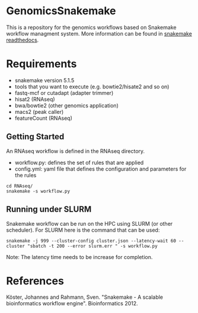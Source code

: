 # GenomicsSnakemake

This is a repository for the genomics workflows based on Snakemake workflow managment system.
More information can be found in [snakemake readthedocs](https://snakemake.readthedocs.io/en/stable/).

# Requirements

  * snakemake version 5.1.5
  * tools that you want to execute (e.g. bowtie2/hisate2 and so on)
  * fastq-mcf or cutadapt (adapter trimmer)
  * hisat2 (RNAseq) 
  * bwa/bowtie2 (other genomics application)
  * macs2 (peak caller)
  * featureCount (RNAseq)

## Getting Started

An RNAseq workflow is defined in the RNAseq directory.
  * workflow.py: defines the set of rules that are applied
  * config.yml: yaml file that defines the configuration and parameters for the rules


```{shell}
cd RNAseq/
snakemake -s workflow.py

```

## Running under SLURM

Snakemake workflow can be run on the HPC using SLURM (or other scheduler).
For SLURM here is the command that can be used:

```{shell}
snakemake -j 999 --cluster-config cluster.json --latency-wait 60 --cluster "sbatch -t 200 --error slurm.err " -s workflow.py

```
Note: The latency time needs to be increase for completion.

# References

Köster, Johannes and Rahmann, Sven. "Snakemake - A scalable bioinformatics workflow engine". Bioinformatics 2012.

